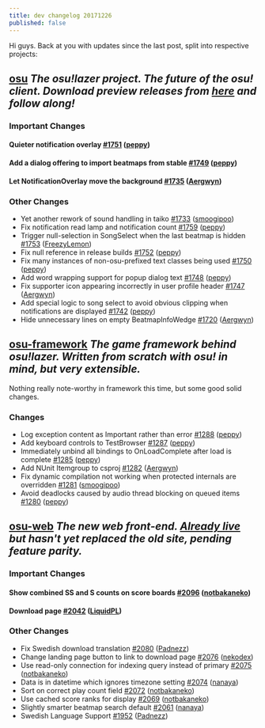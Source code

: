 ```yaml
---
title: dev changelog 20171226
published: false
---
```


Hi guys. Back at you with updates since the last post, split into respective projects:

## [osu](https://github.com/ppy/osu) *The osu!lazer project. The future of the osu! client. Download preview releases from [here](https://github.com/ppy/osu/releases) and follow along!*

### Important Changes

#### Quieter notification overlay [\#1751](https://github.com/ppy/osu/pull/1751) ([peppy](https://github.com/peppy))
#### Add a dialog offering to import beatmaps from stable [\#1749](https://github.com/ppy/osu/pull/1749) ([peppy](https://github.com/peppy))
#### Let NotificationOverlay move the background [\#1735](https://github.com/ppy/osu/pull/1735) ([Aergwyn](https://github.com/Aergwyn))

### Other Changes

- Yet another rework of sound handling in taiko [\#1733](https://github.com/ppy/osu/pull/1733) ([smoogipoo](https://github.com/smoogipoo))
- Fix notification read lamp and notification count [\#1759](https://github.com/ppy/osu/pull/1759) ([peppy](https://github.com/peppy))
- Trigger null-selection in SongSelect when the last beatmap is hidden [\#1753](https://github.com/ppy/osu/pull/1753) ([FreezyLemon](https://github.com/FreezyLemon))
- Fix null reference in release builds [\#1752](https://github.com/ppy/osu/pull/1752) ([peppy](https://github.com/peppy))
- Fix many instances of non-osu-prefixed text classes being used [\#1750](https://github.com/ppy/osu/pull/1750) ([peppy](https://github.com/peppy))
- Add word wrapping support for popup dialog text [\#1748](https://github.com/ppy/osu/pull/1748) ([peppy](https://github.com/peppy))
- Fix supporter icon appearing incorrectly in user profile header [\#1747](https://github.com/ppy/osu/pull/1747) ([Aergwyn](https://github.com/Aergwyn))
- Add special logic to song select to avoid obvious clipping when notifications are displayed [\#1742](https://github.com/ppy/osu/pull/1742) ([peppy](https://github.com/peppy))
- Hide unnecessary lines on empty BeatmapInfoWedge [\#1720](https://github.com/ppy/osu/pull/1720) ([Aergwyn](https://github.com/Aergwyn))

## [osu-framework](https://github.com/ppy/osu-framework) *The game framework behind osu!lazer. Written from scratch with osu! in mind, but very extensible.*

Nothing really note-worthy in framework this time, but some good solid changes.

### Changes

- Log exception content as Important rather than error [\#1288](https://github.com/ppy/osu-framework/pull/1288) ([peppy](https://github.com/peppy))
- Add keyboard controls to TestBrowser [\#1287](https://github.com/ppy/osu-framework/pull/1287) ([peppy](https://github.com/peppy))
- Immediately unbind all bindings to OnLoadComplete after load is complete [\#1285](https://github.com/ppy/osu-framework/pull/1285) ([peppy](https://github.com/peppy))
- Add NUnit Itemgroup to csproj [\#1282](https://github.com/ppy/osu-framework/pull/1282) ([Aergwyn](https://github.com/Aergwyn))
- Fix dynamic compilation not working when protected internals are overridden [\#1281](https://github.com/ppy/osu-framework/pull/1281) ([smoogipoo](https://github.com/smoogipoo))
- Avoid deadlocks caused by audio thread blocking on queued items [\#1280](https://github.com/ppy/osu-framework/pull/1280) ([peppy](https://github.com/peppy))

## [osu-web](https://github.com/ppy/osu-web) *The new web front-end. [Already live](https://osu.ppy.sh/home) but hasn't yet replaced the old site, pending feature parity.*

### Important Changes

#### Show combined SS and S counts on score boards [\#2096](https://github.com/ppy/osu-web/pull/2096) ([notbakaneko](https://github.com/notbakaneko))
#### Download page [\#2042](https://github.com/ppy/osu-web/pull/2042) ([LiquidPL](https://github.com/LiquidPL))


### Other Changes

- Fix Swedish download translation [\#2080](https://github.com/ppy/osu-web/pull/2080) ([Padnezz](https://github.com/Padnezz))
- Change landing page button to link to download page [\#2076](https://github.com/ppy/osu-web/pull/2076) ([nekodex](https://github.com/nekodex))
- Use read-only connection for indexing query instead of primary [\#2075](https://github.com/ppy/osu-web/pull/2075) ([notbakaneko](https://github.com/notbakaneko))
- Data is in datetime which ignores timezone setting [\#2074](https://github.com/ppy/osu-web/pull/2074) ([nanaya](https://github.com/nanaya))
- Sort on correct play count field [\#2072](https://github.com/ppy/osu-web/pull/2072) ([notbakaneko](https://github.com/notbakaneko))
- Use cached score ranks for display [\#2069](https://github.com/ppy/osu-web/pull/2069) ([notbakaneko](https://github.com/notbakaneko))
- Slightly smarter beatmap search default [\#2061](https://github.com/ppy/osu-web/pull/2061) ([nanaya](https://github.com/nanaya))
- Swedish Language Support [\#1952](https://github.com/ppy/osu-web/pull/1952) ([Padnezz](https://github.com/Padnezz))
